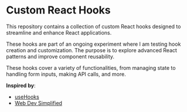 # Custom React Hooks

This repository contains a collection of custom React hooks designed to streamline and enhance React applications.

These hooks are part of an ongoing experiment where I am testing hook creation and customization. The purpose is to explore advanced React patterns and improve component reusability.

These hooks cover a variety of functionalities, from managing state to handling form inputs, making API calls, and more.

**Inspired by**:

- [useHooks](https://usehooks.com/)
- [Web Dev Simplified](https://github.com/WebDevSimplified/useful-custom-react-hooks/tree/main)
